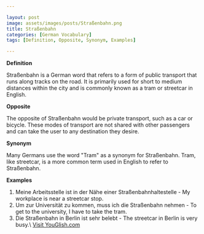 ```yaml
---

layout: post
image: assets/images/posts/Straßenbahn.png
title: Straßenbahn
categories: [German Vocabulary]
tags: [Definition, Opposite, Synonym, Examples]

---
```


**Definition**

Straßenbahn is a German word that refers to a form of public transport that runs along tracks on the road. It is primarily used for short to medium distances within the city and is commonly known as a tram or streetcar in English.

**Opposite**

The opposite of Straßenbahn would be private transport, such as a car or bicycle. These modes of transport are not shared with other passengers and can take the user to any destination they desire.

**Synonym**

Many Germans use the word "Tram" as a synonym for Straßenbahn. Tram, like streetcar, is a more common term used in English to refer to Straßenbahn.

**Examples**

1. Meine Arbeitsstelle ist in der Nähe einer Straßenbahnhaltestelle - My workplace is near a streetcar stop. 
2. Um zur Universität zu kommen, muss ich die Straßenbahn nehmen - To get to the university, I have to take the tram. 
3. Die Straßenbahn in Berlin ist sehr belebt - The streetcar in Berlin is very busy.\ <a id="yg-widget-0" class="youglish-widget" data-query="Straßenbahn" data-lang="german" data-components="8412" data-auto-start="0" data-bkg-color="theme_light" data-title="How%20to%20pronounce%20Straßenbahn%20in%20German"  rel="nofollow" href="https://youglish.com">Visit YouGlish.com</a><script async src="https://youglish.com/public/emb/widget.js" charset="utf-8"></script>